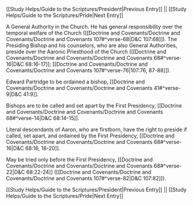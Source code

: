 [[Study Helps/Guide to the Scriptures/President|Previous Entry]]  ||  [[Study Helps/Guide to the Scriptures/Pride|Next Entry]]

 A General Authority in the Church. He has general responsibility over the temporal welfare of the Church ([[Doctrine and Covenants/Doctrine and Covenants/Doctrine and Covenants 107#^verse-68|D&C 107:68]]). The Presiding Bishop and his counselors, who are also General Authorities, preside over the Aaronic Priesthood of the Church ([[Doctrine and Covenants/Doctrine and Covenants/Doctrine and Covenants 68#^verse-16|D&C 68:16-17]]; [[Doctrine and Covenants/Doctrine and Covenants/Doctrine and Covenants 107#^verse-76|107:76, 87-88]]).

 Edward Partridge to be ordained a bishop, [[Doctrine and Covenants/Doctrine and Covenants/Doctrine and Covenants 41#^verse-9|D&C 41:9]].

 Bishops are to be called and set apart by the First Presidency, [[Doctrine and Covenants/Doctrine and Covenants/Doctrine and Covenants 68#^verse-14|D&C 68:14-15]].

 Literal descendants of Aaron, who are firstborn, have the right to preside if called, set apart, and ordained by the First Presidency, [[Doctrine and Covenants/Doctrine and Covenants/Doctrine and Covenants 68#^verse-16|D&C 68:16, 18-20]].

 May be tried only before the First Presidency, [[Doctrine and Covenants/Doctrine and Covenants/Doctrine and Covenants 68#^verse-22|D&C 68:22-24]] ([[Doctrine and Covenants/Doctrine and Covenants/Doctrine and Covenants 107#^verse-82|D&C 107:82]]).

[[Study Helps/Guide to the Scriptures/President|Previous Entry]]  ||  [[Study Helps/Guide to the Scriptures/Pride|Next Entry]]